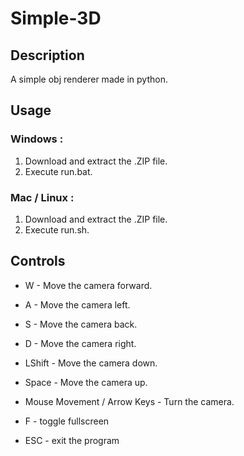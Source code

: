 # Simple-3D
## Description
A simple obj renderer made in python.

## Usage
### Windows : 
  1. Download and extract the .ZIP file.
  2. Execute run.bat.
### Mac / Linux :
  1. Download and extract the .ZIP file.
  2. Execute run.sh.

## Controls
- W - Move the camera forward.
- A - Move the camera left.
- S - Move the camera back.
- D - Move the camera right.
  
- LShift - Move the camera down.
- Space - Move the camera up.
  
- Mouse Movement / Arrow Keys - Turn the camera.
  
- F - toggle fullscreen
- ESC - exit the program
